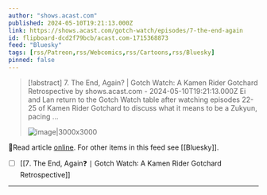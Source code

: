 ```yaml
---
author: "shows.acast.com"
published: 2024-05-10T19:21:13.000Z
link: https://shows.acast.com/gotch-watch/episodes/7-the-end-again
id: flipboard-dcd2f79bcb/acast.com-1715368873
feed: "Bluesky"
tags: [rss/Patreon,rss/Webcomics,rss/Cartoons,rss/Bluesky]
pinned: false
---
```

> [!abstract] 7. The End, Again? | Gotch Watch: A Kamen Rider Gotchard Retrospective by shows.acast.com - 2024-05-10T19:21:13.000Z
> Ei and Lan return to the Gotch Watch table after watching episodes 22-25 of Kamen Rider Gotchard to discuss what it means to be a Zukyun, pacing …
>
> ![image|3000x3000](https://assets.pippa.io/shows/6508bc9c8298b50011be9c3a/1715136430111-2f740ed3275af5c981bf96a2c5118c90.jpeg)

🔗Read article [online](https://shows.acast.com/gotch-watch/episodes/7-the-end-again). For other items in this feed see [[Bluesky]].

- [ ] [[7․ The End, Again❓ ∣ Gotch Watch꞉ A Kamen Rider Gotchard Retrospective]]
- - -

